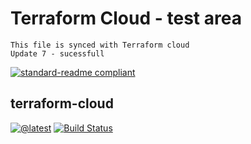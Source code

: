 # Terraform Cloud - test area
    This file is synced with Terraform cloud 
    Update 7 - sucessfull 

[![standard-readme compliant](https://img.shields.io/badge/readme%20style-standard-brightgreen.svg?style=flat-square)](https://github.com/adhiarushikesh/tz-cloud-demo/blob/master/README.md)

## terraform-cloud

[![@latest](https://img.shields.io/npm/v/terraform-cloud.svg)](https://github.com/adhiarushikesh/tz-cloud-demo)
[![Build Status](https://github.com/mijailr/terraform-cloud/workflows/Test/badge.svg)](https://github.com/adhiarushikesh/tz-cloud-demo/actions?query=workflow%3ATest+branch%3Amaster)
